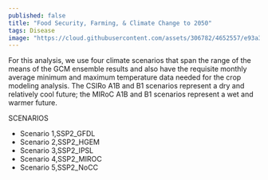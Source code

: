 ```yaml
---
published: false
title: "Food Security, Farming, & Climate Change to 2050"
tags: Disease
image: "https://cloud.githubusercontent.com/assets/306782/4652557/e93a31b6-54a5-11e4-8b7c-4d0bc8241a57.jpg"
---
```


For this analysis, we use four climate scenarios that span the range of the means of the GCM ensemble results and also have the requisite monthly average minimum and maximum temperature data needed for the crop modeling analysis. The CSIRo A1B and B1 scenarios represent a dry and relatively cool future; the MIRoC A1B and B1 scenarios represent a wet and warmer future.

SCENARIOS
- Scenario 1,SSP2_GFDL
- Scenario 2,SSP2_HGEM
- Scenario 3,SSP2_IPSL
- Scenario 4,SSP2_MIROC
- Scenario 5,SSP2_NoCC